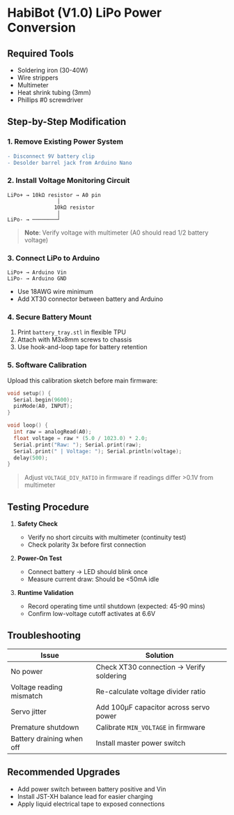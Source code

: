 # HabiBot (V1.0) LiPo Power Conversion

## Required Tools
- Soldering iron (30-40W)
- Wire strippers
- Multimeter
- Heat shrink tubing (3mm)
- Phillips #0 screwdriver

## Step-by-Step Modification

### 1. Remove Existing Power System
```diff
- Disconnect 9V battery clip
- Desolder barrel jack from Arduino Nano
```

### 2. Install Voltage Monitoring Circuit
```
LiPo+ → 10kΩ resistor → A0 pin
                │
               10kΩ resistor
                │
LiPo- → ────────┘
```
> **Note**: Verify voltage with multimeter (A0 should read 1/2 battery voltage)

### 3. Connect LiPo to Arduino
```arduino
LiPo+ → Arduino Vin
LiPo- → Arduino GND
```
- Use 18AWG wire minimum
- Add XT30 connector between battery and Arduino

### 4. Secure Battery Mount
1. Print `battery_tray.stl` in flexible TPU
2. Attach with M3x8mm screws to chassis
3. Use hook-and-loop tape for battery retention

### 5. Software Calibration
Upload this calibration sketch before main firmware:
```cpp
void setup() {
  Serial.begin(9600);
  pinMode(A0, INPUT);
}

void loop() {
  int raw = analogRead(A0);
  float voltage = raw * (5.0 / 1023.0) * 2.0;
  Serial.print("Raw: "); Serial.print(raw);
  Serial.print(" | Voltage: "); Serial.println(voltage);
  delay(500);
}
```
> Adjust `VOLTAGE_DIV_RATIO` in firmware if readings differ >0.1V from multimeter

## Testing Procedure
1. **Safety Check**
   - Verify no short circuits with multimeter (continuity test)
   - Check polarity 3x before first connection

2. **Power-On Test**
   - Connect battery → LED should blink once
   - Measure current draw: Should be <50mA idle

3. **Runtime Validation**
   - Record operating time until shutdown (expected: 45-90 mins)
   - Confirm low-voltage cutoff activates at 6.6V

## Troubleshooting
| Issue | Solution |
|-------|----------|
| No power | Check XT30 connection → Verify soldering |
| Voltage reading mismatch | Re-calculate voltage divider ratio |
| Servo jitter | Add 100μF capacitor across servo power |
| Premature shutdown | Calibrate `MIN_VOLTAGE` in firmware |
| Battery draining when off | Install master power switch |

## Recommended Upgrades
- Add power switch between battery positive and Vin
- Install JST-XH balance lead for easier charging
- Apply liquid electrical tape to exposed connections
